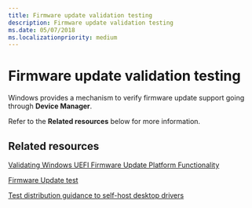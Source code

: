 ```yaml
---
title: Firmware update validation testing
description: Firmware update validation testing
ms.date: 05/07/2018
ms.localizationpriority: medium
---
```




# Firmware update validation testing

Windows provides a mechanism to verify firmware update support going through **Device Manager**.

Refer to the **Related resources** below for more information.


## Related resources


[Validating Windows UEFI Firmware Update Platform Functionality](https://docs.microsoft.com/windows-hardware/manufacture/desktop/validating-windows-uefi-firmware-update-platform-functionality)

[Firmware Update test](https://msdn.microsoft.com/library/windows/hardware/jj124838)

[Test distribution guidance to self-host desktop drivers](https://docs.microsoft.com/windows-hardware/drivers/dashboard/publishing-for-test-distribution)




